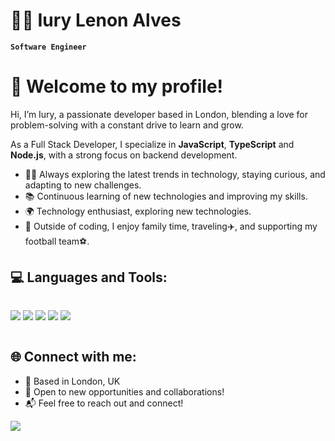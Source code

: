 # 👨‍💻 Iury Lenon Alves

**`Software Engineer`**

# 👋 Welcome to my profile!

Hi, I’m Iury, a passionate developer based in London, blending a love for problem-solving with a constant drive to learn and grow.

As a Full Stack Developer, I specialize in **JavaScript**, **TypeScript** and **Node.js**, with a strong focus on backend development.

- 👨‍💻 Always exploring the latest trends in technology, staying curious, and adapting to new challenges.
- 📚 Continuous learning of new technologies and improving my skills.
- 🌍 Technology enthusiast, exploring new technologies.
- 🏡 Outside of coding, I enjoy family time, traveling✈️, and supporting my football team⚽. 

## 💻 Languages and Tools:
<div style="display: flex; align-items: center; gap: 10px; flex-wrap: wrap;">

  <a href="" target="_blank"><img src="https://img.shields.io/badge/node.js-339933?style=for-the-badge&logo=Node.js&logoColor=white" target="_blank"></a>
  <a href="" target="_blank"><img src="https://shields.io/badge/JavaScript-F7DF1E?logo=JavaScript&logoColor=000&style=flat-square" target="_blank"></a> 
  <a href="" target="_blank"><img src="https://shields.io/badge/TypeScript-3178C6?logo=TypeScript&logoColor=FFF&style=flat-square" target="_blank"></a>
  <a href="" target="_blank"><img src="https://img.shields.io/badge/-NestJs-ea2845?style=flat-square&logo=nestjs&logoColor=white" target="_blank"></a>
  <a href="" target="_blank"><img src="https://img.shields.io/badge/Express.js-000000?logo=express&logoColor=fff&style=flat" target="_blank"></a>  
</div>

## 🌐 Connect with me:

- 📍 Based in London, UK
- 🚀 Open to new opportunities and collaborations!
- 📬 Feel free to reach out and connect!

<a href="https://www.linkedin.com/in/iurylenonalves/" target="_blank"><img src="https://img.shields.io/badge/-LinkedIn-%230077B5?style=for-the-badge&logo=linkedin&logoColor=white" target="_blank"></a>
